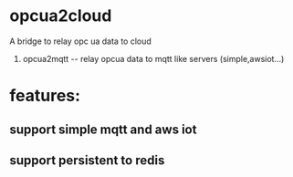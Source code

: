 # opcua2cloud
A bridge to relay opc ua data to cloud
1. opcua2mqtt -- relay opcua data to mqtt like servers (simple,awsiot...)
# features:
## support simple mqtt and aws iot
## support persistent to redis


